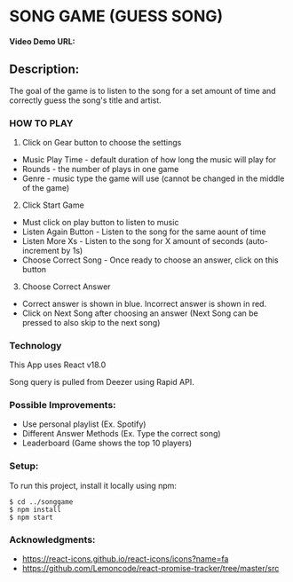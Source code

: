 # SONG GAME (GUESS SONG)

#### Video Demo URL: <URL>

## Description:

The goal of the game is to listen to the song for a set amount of time and correctly guess the song's title and artist.

### HOW TO PLAY

1. Click on Gear button to choose the settings

- Music Play Time - default duration of how long the music will play for
- Rounds - the number of plays in one game
- Genre - music type the game will use (cannot be changed in the middle of the game)

2. Click Start Game

- Must click on play button to listen to music
- Listen Again Button - Listen to the song for the same aount of time
- Listen More Xs - Listen to the song for X amount of seconds (auto-increment by 1s)
- Choose Correct Song - Once ready to choose an answer, click on this button

3. Choose Correct Answer

- Correct answer is shown in blue. Incorrect answer is shown in red.
- Click on Next Song after choosing an answer (Next Song can be pressed to also skip to the next song)

### Technology

This App uses React v18.0

Song query is pulled from Deezer using Rapid API.

### Possible Improvements:

- Use personal playlist (Ex. Spotify)
- Different Answer Methods (Ex. Type the correct song)
- Leaderboard (Game shows the top 10 players)

### Setup:

To run this project, install it locally using npm:

```
$ cd ../songgame
$ npm install
$ npm start
```

### Acknowledgments:

- https://react-icons.github.io/react-icons/icons?name=fa
- https://github.com/Lemoncode/react-promise-tracker/tree/master/src
